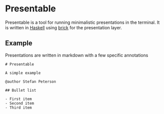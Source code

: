 # Presentable

Presentable is a tool for running minimalistic presentations in the terminal. It is written in [Haskell](https://www.haskell.org/) using [brick](https://github.com/jtdaugherty/brick/) for the presentation layer.

## Example

Presentations are written in markdown with a few specific annotations

    # Presentable

    A simple example

    @author Stefan Peterson

    ## Bullet list
    
    - First item
    - Second item
    - Third item

